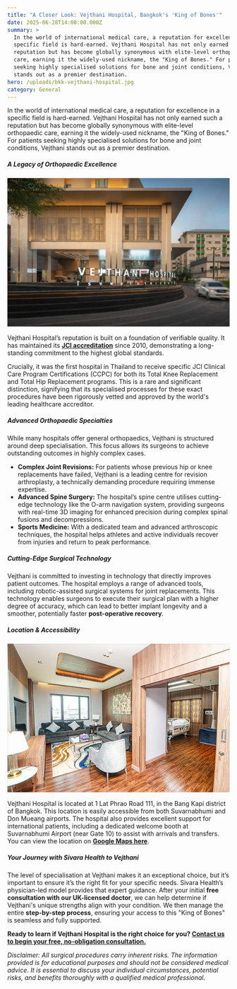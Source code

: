 ```yaml
---
title: "A Closer Look: Vejthani Hospital, Bangkok's 'King of Bones'"
date: 2025-06-28T14:00:00.000Z
summary: >
  In the world of international medical care, a reputation for excellence in a
  specific field is hard-earned. Vejthani Hospital has not only earned such a
  reputation but has become globally synonymous with elite-level orthopaedic
  care, earning it the widely-used nickname, the "King of Bones." For patients
  seeking highly specialised solutions for bone and joint conditions, Vejthani
  stands out as a premier destination.
hero: /uploads/bkk-vejthani-hospital.jpg
category: General
---
```

In the world of international medical care, a reputation for excellence in a specific field is hard-earned. Vejthani Hospital has not only earned such a reputation but has become globally synonymous with elite-level orthopaedic care, earning it the widely-used nickname, the "King of Bones." For patients seeking highly specialised solutions for bone and joint conditions, Vejthani stands out as a premier destination.

##### **A Legacy of Orthopaedic Excellence**

![vejthani hospital bangkok orthopedic surgery thailand](/uploads/vejthani-hospital.webp "vejthani hospital bangkok orthopedic surgery thailand")

Vejthani Hospital’s reputation is built on a foundation of verifiable quality. It has maintained its **[JCI accreditation](https://www.jointcommissioninternational.org/)** since 2010, demonstrating a long-standing commitment to the highest global standards.

Crucially, it was the first hospital in Thailand to receive specific JCI Clinical Care Program Certifications (CCPC) for both its Total Knee Replacement and Total Hip Replacement programs. This is a rare and significant distinction, signifying that its specialised processes for these exact procedures have been rigorously vetted and approved by the world's leading healthcare accreditor.

##### **Advanced Orthopaedic Specialties**

While many hospitals offer general orthopaedics, Vejthani is structured around deep specialisation. This focus allows its surgeons to achieve outstanding outcomes in highly complex cases.

* **Complex Joint Revisions:** For patients whose previous hip or knee replacements have failed, Vejthani is a leading centre for revision arthroplasty, a technically demanding procedure requiring immense expertise.
* **Advanced Spine Surgery:** The hospital’s spine centre utilises cutting-edge technology like the O-arm navigation system, providing surgeons with real-time 3D imaging for enhanced precision during complex spinal fusions and decompressions.
* **Sports Medicine:** With a dedicated team and advanced arthroscopic techniques, the hospital helps athletes and active individuals recover from injuries and return to peak performance.

##### **Cutting-Edge Surgical Technology**

Vejthani is committed to investing in technology that directly improves patient outcomes. The hospital employs a range of advanced tools, including robotic-assisted surgical systems for joint replacements. This technology enables surgeons to execute their surgical plan with a higher degree of accuracy, which can lead to better implant longevity and a smoother, potentially faster **post-operative recovery**.

##### **Location & Accessibility**

![vejthani royal suite orthopedic surgery thailand](/uploads/royal3.jpg "vejthani royal suite orthopedic surgery thailand")

Vejthani Hospital is located at 1 Lat Phrao Road 111, in the Bang Kapi district of Bangkok. This location is easily accessible from both Suvarnabhumi and Don Mueang airports. The hospital also provides excellent support for international patients, including a dedicated welcome booth at Suvarnabhumi Airport (near Gate 10) to assist with arrivals and transfers. You can view the location on **[Google Maps here](https://maps.app.goo.gl/1K7tiSuNnY6acDs16)**.

##### **Your Journey with Sivara Health to Vejthani**

The level of specialisation at Vejthani makes it an exceptional choice, but it’s important to ensure it’s the right fit for your specific needs. Sivara Health’s physician-led model provides that expert guidance. After your initial **free consultation with our UK-licensed doctor**, we can help determine if Vejthani's unique strengths align with your condition. We then manage the entire **step-by-step process**, ensuring your access to this "King of Bones" is seamless and fully supported.

**Ready to learn if Vejthani Hospital is the right choice for you? [Contact us to begin your free, no-obligation consultation.](https://sivara.health/#consultation)**





*Disclaimer: All surgical procedures carry inherent risks. The information provided is for educational purposes and should not be considered medical advice. It is essential to discuss your individual circumstances, potential risks, and benefits thoroughly with a qualified medical professional.*
